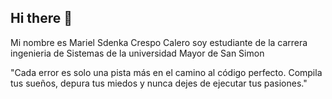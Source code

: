## Hi there 👋

Mi nombre es Mariel Sdenka Crespo Calero soy estudiante de la carrera ingenieria de Sistemas de la universidad Mayor de San Simon

"Cada error es solo una pista más en el camino al código perfecto. Compila tus sueños, depura tus miedos y nunca dejes de ejecutar tus pasiones."

<!--
**SdenkaCrespo/SdenkaCrespo** is a ✨ _special_ ✨ repository because its `README.md` (this file) appears on your GitHub profile.

Here are some ideas to get you started:

- 🔭 I’m currently working on ...
- 🌱 I’m currently learning ...
- 👯 I’m looking to collaborate on ...
- 🤔 I’m looking for help with ...
- 💬 Ask me about ...
- 📫 How to reach me: ...
- 😄 Pronouns: ...
- ⚡ Fun fact: ...
-->
